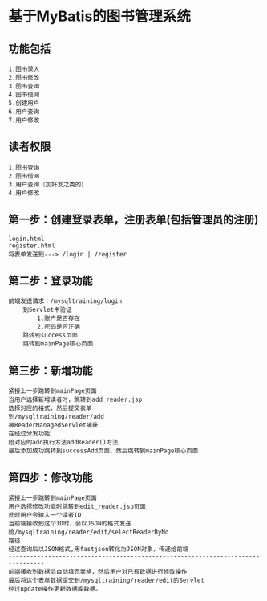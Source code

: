 # 基于MyBatis的图书管理系统
## 功能包括
    1.图书录入
    2.图书修改
    3.图书查询
    4.图书借阅
    5.创建用户
    6.用户查询
    7.用户修改
## 读者权限
    1.图书查询
    2.图书借阅
    3.用户查询（加好友之类的）
    4.用户修改
## 第一步：创建登录表单，注册表单(包括管理员的注册)
    login.html
    register.html
    将表单发送到---> /login | /register
## 第二步：登录功能
    前端发送请求：/mysqltraining/login
        到Servlet中验证
            1.账户是否存在
            2.密码是否正确
        跳转到success页面
        跳转到mainPage核心页面

## 第三步：新增功能
    紧接上一步跳转到mainPage页面
    当用户选择新增读者时，跳转到add_reader.jsp
    选择对应的格式，然后提交表单
    到/mysqltraining/reader/add
    被ReaderManagedServlet捕获
    在经过分发功能
    给对应的add执行方法addReader()方法
    最后添加成功跳转到successAdd页面，然后跳转到mainPage核心页面

## 第四步：修改功能
    紧接上一步跳转到mainPage页面
    用户选择修改功能时跳转到edit_reader.jsp页面
    此时用户会输入一个读者ID
    当前端接收到这个ID时，会以JSON的格式发送给/mysqltraining/reader/edit/selectReaderByNo
    路径
    经过查询后以JSON格式,用fastjson转化为JSON对象，传递给前端
    --------------------------------------------------------------------------------
    前端接收到数据后自动填充表格，然后用户对已有数据进行修改操作
    最后将这个表单数据提交到/mysqltraining/reader/edit的Servlet
    经过update操作更新数据库数据。